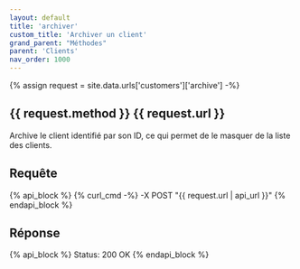 ```yaml
---
layout: default
title: 'archiver'
custom_title: 'Archiver un client'
grand_parent: "Méthodes"
parent: 'Clients'
nav_order: 1000
---
```

{% assign request = site.data.urls['customers']['archive'] -%}
## {{ request.method }} {{ request.url }}

Archive le client identifié par son ID, ce qui permet de le masquer de la liste des clients.

## Requête

{% api_block %}
  {% curl_cmd -%}
  -X POST "{{ request.url | api_url }}"
{% endapi_block %}

## Réponse

{% api_block %}
Status: 200 OK
{% endapi_block %}